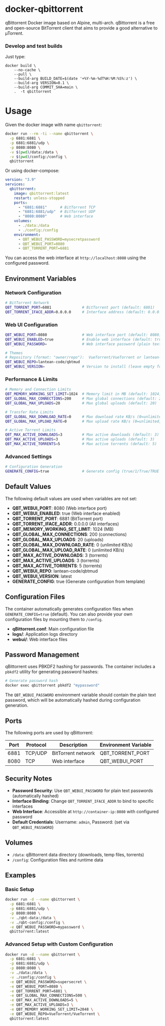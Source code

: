 # docker-qbittorrent

qBittorrent Docker image based on Alpine, multi-arch.
qBittorrent is a free and open-source BitTorrent client that aims to provide a good alternative to µTorrent.

### Develop and test builds

Just type:

```
docker build \
    --no-cache \
    --pull \
    --build-arg BUILD_DATE=$(date '+%Y-%m-%dT%H:%M:%S%:z') \
    --build-arg VERSION=0.1 \
    --build-arg COMMIT_SHA=main \
    .  -t qbittorrent
```

# Usage

Given the docker image with name `qbittorrent`:

```bash
docker run --rm -ti --name qbittorrent \
  -p 6881:6881 \
  -p 6881:6881/udp \
  -p 8080:8080 \
  -v $(pwd)/data:/data \
  -v $(pwd)/config:/config \
  qbittorrent
```

Or using docker-compose:

```yaml
version: "3.9"
services:
  qbittorrent:
    image: qbittorrent:latest
    restart: unless-stopped
    ports:
      - "6881:6881"      # BitTorrent TCP
      - "6881:6881/udp"  # BitTorrent UDP  
      - "8080:8080"      # Web interface
    volumes:
      - ./data:/data
      - ./config:/config
    environment:
      - QBT_WEBUI_PASSWORD=mysecretpassword
      - QBT_WEBUI_PORT=8080
      - QBT_TORRENT_PORT=6881
```

You can access the web interface at `http://localhost:8080` using the configured password.

## Environment Variables

### Network Configuration

```bash
# BitTorrent Network
QBT_TORRENT_PORT=6881              # BitTorrent port (default: 6881)
QBT_TORRENT_IFACE_ADDR=0.0.0.0     # Interface address (default: 0.0.0.0)
```

### Web UI Configuration

```bash
QBT_WEBUI_PORT=8080                # Web interface port (default: 8080)
QBT_WEBUI_ENABLED=true             # Enable web interface (default: true)
QBT_WEBUI_PASSWORD=                # Web interface password (plain text)

# Themes
# Repository (format: "owner/repo"):  VueTorrent/VueTorrent or lantean-code/qbtmud
QBT_WEBUI_REPO=lantean-code/qbtmud
QBT_WEBUI_VERSION=                 # Version to install (leave empty for latest)
```

### Performance & Limits

```bash
# Memory and Connection Limits
QBT_MEMORY_WORKING_SET_LIMIT=1024  # Memory limit in MB (default: 1024)
QBT_GLOBAL_MAX_CONNECTIONS=200     # Max global connections (default: 200)
QBT_GLOBAL_MAX_UPLOADS=20          # Max global uploads (default: 20)

# Transfer Rate Limits
QBT_GLOBAL_MAX_DOWNLOAD_RATE=0     # Max download rate KB/s (0=unlimited, default: 0)
QBT_GLOBAL_MAX_UPLOAD_RATE=0       # Max upload rate KB/s (0=unlimited, default: 0)

# Active Torrent Limits
QBT_MAX_ACTIVE_DOWNLOADS=3         # Max active downloads (default: 3)
QBT_MAX_ACTIVE_UPLOADS=3           # Max active uploads (default: 3)
QBT_MAX_ACTIVE_TORRENTS=5          # Max active torrents (default: 5)
```

### Advanced Settings

```bash
# Configuration Generation
GENERATE_CONFIG=true               # Generate config (true/1/True/TRUE or unset=generate, false/0=don't)
```

## Default Values

The following default values are used when variables are not set:

- **QBT_WEBUI_PORT**: 8080 (Web interface port)
- **QBT_WEBUI_ENABLED**: true (Web interface enabled)
- **QBT_TORRENT_PORT**: 6881 (BitTorrent port)
- **QBT_TORRENT_IFACE_ADDR**: 0.0.0.0 (All interfaces)
- **QBT_MEMORY_WORKING_SET_LIMIT**: 1024 (MB)
- **QBT_GLOBAL_MAX_CONNECTIONS**: 200 (connections)
- **QBT_GLOBAL_MAX_UPLOADS**: 20 (uploads)
- **QBT_GLOBAL_MAX_DOWNLOAD_RATE**: 0 (unlimited KB/s)
- **QBT_GLOBAL_MAX_UPLOAD_RATE**: 0 (unlimited KB/s)
- **QBT_MAX_ACTIVE_DOWNLOADS**: 3 (torrents)
- **QBT_MAX_ACTIVE_UPLOADS**: 3 (torrents)
- **QBT_MAX_ACTIVE_TORRENTS**: 5 (torrents)
- **QBT_WEBUI_REPO**: lantean-code/qbtmud
- **QBT_WEBUI_VERSION**: latest
- **GENERATE_CONFIG**: true (Generate configuration from template)

## Configuration Files

The container automatically generates configuration files when `GENERATE_CONFIG=true` (default). You can also provide your own configuration files by mounting them to `/config`.

- **qBittorrent.conf**: Main configuration file
- **logs/**: Application logs directory
- **webui/**: Web interface files

## Password Management

qBittorrent uses PBKDF2 hashing for passwords. The container includes a `pbkdf2` utility for generating password hashes:

```bash
# Generate password hash
docker exec qbittorrent pbkdf2 "mypassword"
```

The `QBT_WEBUI_PASSWORD` environment variable should contain the plain text password, which will be automatically hashed during configuration generation.

## Ports

The following ports are used by qBittorrent:

| Port | Protocol | Description | Environment Variable |
|------|----------|-------------|---------------------|
| 6881 | TCP/UDP | BitTorrent network | QBT_TORRENT_PORT |
| 8080 | TCP | Web interface | QBT_WEBUI_PORT |

## Security Notes

- **Password Security**: Use `QBT_WEBUI_PASSWORD` for plain text passwords (automatically hashed)
- **Interface Binding**: Change `QBT_TORRENT_IFACE_ADDR` to bind to specific interfaces
- **Web Interface**: Accessible at `http://container-ip:8080` with configured password
- **Default Credentials**: Username: `admin`, Password: (set via `QBT_WEBUI_PASSWORD`)

## Volumes

- `/data`: qBittorrent data directory (downloads, temp files, torrents)
- `/config`: Configuration files and runtime data

## Examples

### Basic Setup
```bash
docker run -d --name qbittorrent \
  -p 6881:6881 \
  -p 6881:6881/udp \
  -p 8080:8080 \
  -v ./qbt-data:/data \
  -v ./qbt-config:/config \
  -e QBT_WEBUI_PASSWORD=mypassword \
  qbittorrent:latest
```

### Advanced Setup with Custom Configuration
```bash
docker run -d --name qbittorrent \
  -p 6881:6881 \
  -p 6881:6881/udp \
  -p 8080:8080 \
  -v ./data:/data \
  -v ./config:/config \
  -e QBT_WEBUI_PASSWORD=supersecret \
  -e QBT_WEBUI_PORT=8080 \
  -e QBT_TORRENT_PORT=6881 \
  -e QBT_GLOBAL_MAX_CONNECTIONS=500 \
  -e QBT_MAX_ACTIVE_DOWNLOADS=5 \
  -e QBT_MAX_ACTIVE_UPLOADS=3 \
  -e QBT_MEMORY_WORKING_SET_LIMIT=2048 \
  -e QBT_WEBUI_REPO=VueTorrent/VueTorrent \
  qbittorrent:latest
```
